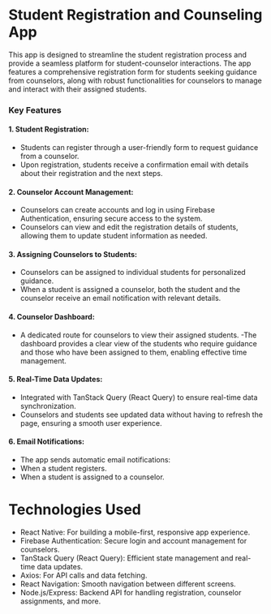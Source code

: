 # Student Registration and Counseling App

This app is designed to streamline the student registration process and provide a seamless platform for student-counselor interactions. The app features a comprehensive registration form for students seeking guidance from counselors, along with robust functionalities for counselors to manage and interact with their assigned students.

### Key Features

#### 1. Student Registration:

  -  Students can register through a user-friendly form to request guidance from a counselor.
  -  Upon registration, students receive a confirmation email with details about their registration and the next steps.

#### 2. Counselor Account Management:

- Counselors can create accounts and log in using Firebase Authentication, ensuring secure access to the system.
- Counselors can view and edit the registration details of students, allowing them to update student information as needed.

#### 3. Assigning Counselors to Students:

- Counselors can be assigned to individual students for personalized guidance.
- When a student is assigned a counselor, both the student and the counselor receive an email notification with relevant details.

#### 4. Counselor Dashboard:

- A dedicated route for counselors to view their assigned students.
-The dashboard provides a clear view of the students who require guidance and those who have been assigned to them, enabling effective time management.

#### 5. Real-Time Data Updates:

- Integrated with TanStack Query (React Query) to ensure real-time data synchronization.
- Counselors and students see updated data without having to refresh the page, ensuring a smooth user experience.

#### 6. Email Notifications:

- The app sends automatic email notifications:
- When a student registers.
- When a student is assigned to a counselor.

# Technologies Used

- React Native: For building a mobile-first, responsive app experience.
- Firebase Authentication: Secure login and account management for counselors.
- TanStack Query (React Query): Efficient state management and real-time data updates.
- Axios: For API calls and data fetching.
- React Navigation: Smooth navigation between different screens.
- Node.js/Express: Backend API for handling registration, counselor assignments, and more.